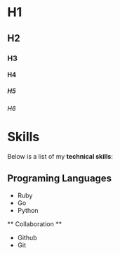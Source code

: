 # H1
## H2
### H3
#### H4
##### H5
###### H6

# Skills

Below is a list of my **technical skills**:

## Programing Languages ##
- Ruby
- Go
- Python

** Collaboration **
- Github
- Git

